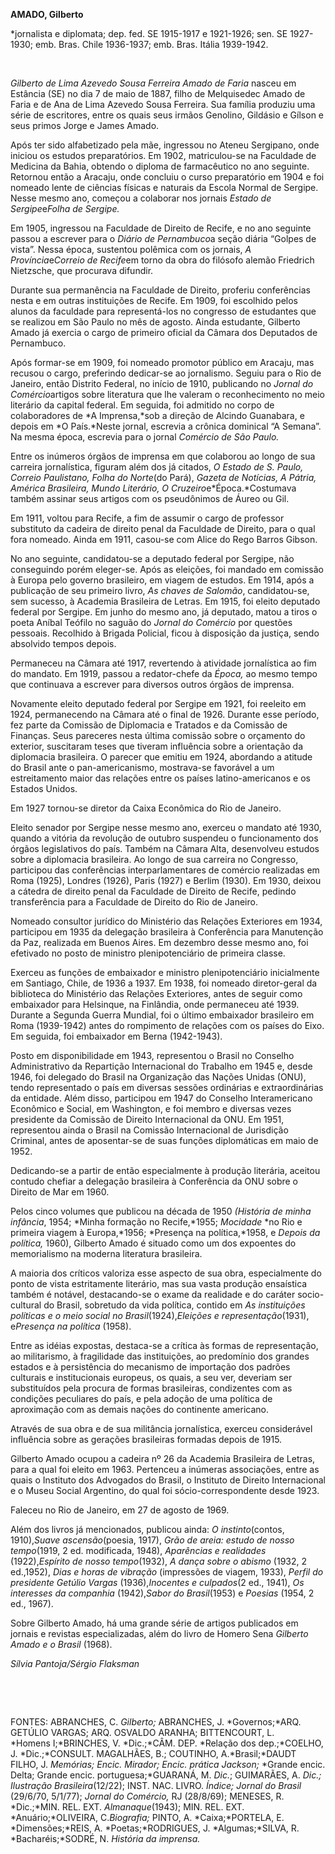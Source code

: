 **AMADO, Gilberto**

\*jornalista e diplomata; dep. fed. SE 1915-1917 e 1921-1926; sen. SE
1927-1930; emb. Bras. Chile 1936-1937; emb. Bras. Itália 1939-1942.

 

*Gilberto de Lima Azevedo Sousa Ferreira Amado de Faria* nasceu em
Estância (SE) no dia 7 de maio de 1887, filho de Melquisedec Amado de
Faria e de Ana de Lima Azevedo Sousa Ferreira. Sua família produziu uma
série de escritores, entre os quais seus irmãos Genolino, Gildásio e
Gílson e seus primos Jorge e James Amado.

Após ter sido alfabetizado pela mãe, ingressou no Ateneu Sergipano, onde
iniciou os estudos preparatórios. Em 1902, matriculou-se na Faculdade de
Medicina da Bahia, obtendo o diploma de farmacêutico no ano seguinte.
Retornou então a Aracaju, onde concluiu o curso preparatório em 1904 e
foi nomeado lente de ciências físicas e naturais da Escola Normal de
Sergipe. Nesse mesmo ano, começou a colaborar nos jornais *Estado de*
*Sergipe*e*Folha de Sergipe.*

Em 1905, ingressou na Faculdade de Direito de Recife, e no ano seguinte
passou a escrever para o *Diário de Pernambuco*a seção diária “Golpes de
vista”. Nessa época, sustentou polêmica com os jornais, *A*
*Província*e*Correio* *de Recife*em torno da obra do filósofo alemão
Friedrich Nietzsche, que procurava difundir.

Durante sua permanência na Faculdade de Direito, proferiu conferências
nesta e em outras instituições de Recife. Em 1909, foi escolhido pelos
alunos da faculdade para representá-los no congresso de estudantes que
se realizou em São Paulo no mês de agosto. Ainda estudante, Gilberto
Amado já exercia o cargo de primeiro oficial da Câmara dos Deputados de
Pernambuco.

Após formar-se em 1909, foi nomeado promotor público em Aracaju, mas
recusou o cargo, preferindo dedicar-se ao jornalismo. Seguiu para o Rio
de Janeiro, então Distrito Federal, no início de 1910, publicando no
*Jornal do Comércio*artigos sobre literatura que lhe valeram o
reconhecimento no meio literário da capital federal. Em seguida, foi
admitido no corpo de colaboradores de *A Imprensa,*sob a direção de
Alcindo Guanabara, e depois em *O País.*Neste jornal, escrevia a crônica
dominical “A Semana”. Na mesma época, escrevia para o jornal *Comércio
de São Paulo.*

Entre os inúmeros órgãos de imprensa em que colaborou ao longo de sua
carreira jornalística, figuram além dos já citados, *O Estado de S.
Paulo, Correio Paulistano, Folha do* *Norte*(do Pará), *Gazeta de
Notícias, A Pátria,* *América Brasileira, Mundo Literário, O
Cruzeiro*e*Época.*Costumava também assinar seus artigos com os
pseudônimos de Áureo ou Gil.

Em 1911, voltou para Recife, a fim de assumir o cargo de professor
substituto da cadeira de direito penal da Faculdade de Direito, para o
qual fora nomeado. Ainda em 1911, casou-se com Alice do Rego Barros
Gibson.

No ano seguinte, candidatou-se a deputado federal por Sergipe, não
conseguindo porém eleger-se. Após as eleições, foi mandado em comissão à
Europa pelo governo brasileiro, em viagem de estudos. Em 1914, após a
publicação de seu primeiro livro, *As chaves de Salomão*, candidatou-se,
sem sucesso, à Academia Brasileira de Letras. Em 1915, foi eleito
deputado federal por Sergipe. Em junho do mesmo ano, já deputado, matou
a tiros o poeta Aníbal Teófilo no saguão do *Jornal do Comércio* por
questões pessoais. Recolhido à Brigada Policial, ficou à disposição da
justiça, sendo absolvido tempos depois.

Permaneceu na Câmara até 1917, revertendo à atividade jornalística ao
fim do mandato. Em 1919, passou a redator-chefe da *Época,* ao mesmo
tempo que continuava a escrever para diversos outros órgãos de imprensa.

Novamente eleito deputado federal por Sergipe em 1921, foi reeleito em
1924, permanecendo na Câmara até o final de 1926. Durante esse período,
fez parte da Comissão de Diplomacia e Tratados e da Comissão de
Finanças. Seus pareceres nesta última comissão sobre o orçamento do
exterior, suscitaram teses que tiveram influência sobre a orientação da
diplomacia brasileira. O parecer que emitiu em 1924, abordando a atitude
do Brasil ante o pan-americanismo, mostrava-se favorável a um
estreitamento maior das relações entre os países latino-americanos e os
Estados Unidos.

Em 1927 tornou-se diretor da Caixa Econômica do Rio de Janeiro.

Eleito senador por Sergipe nesse mesmo ano, exerceu o mandato até 1930,
quando a vitória da revolução de outubro suspendeu o funcionamento dos
órgãos legislativos do país. Também na Câmara Alta, desenvolveu estudos
sobre a diplomacia brasileira. Ao longo de sua carreira no Congresso,
participou das conferências interparlamentares de comércio realizadas em
Roma (1925), Londres (1926), Paris (1927) e Berlim (1930). Em 1930,
deixou a cátedra de direito penal da Faculdade de Direito de Recife,
pedindo transferência para a Faculdade de Direito do Rio de Janeiro.

Nomeado consultor jurídico do Ministério das Relações Exteriores em
1934, participou em 1935 da delegação brasileira à Conferência para
Manutenção da Paz, realizada em Buenos Aires. Em dezembro desse mesmo
ano, foi efetivado no posto de ministro plenipotenciário de primeira
classe.

Exerceu as funções de embaixador e ministro plenipotenciário
inicialmente em Santiago, Chile, de 1936 a 1937. Em 1938, foi nomeado
diretor-geral da biblioteca do Ministério das Relações Exteriores, antes
de seguir como embaixador para Helsinque, na Finlândia, onde permaneceu
até 1939. Durante a Segunda Guerra Mundial, foi o último embaixador
brasileiro em Roma (1939-1942) antes do rompimento de relações com os
países do Eixo. Em seguida, foi embaixador em Berna (1942-1943).

Posto em disponibilidade em 1943, representou o Brasil no Conselho
Administrativo da Repartição Internacional do Trabalho em 1945 e, desde
1946, foi delegado do Brasil na Organização das Nações Unidas (ONU),
tendo representado o país em diversas sessões ordinárias e
extraordinárias da entidade. Além disso, participou em 1947 do Conselho
Interamericano Econômico e Social, em Washington, e foi membro e
diversas vezes presidente da Comissão de Direito Internacional da ONU.
Em 1951, representou ainda o Brasil na Comissão Internacional de
Jurisdição Criminal, antes de aposentar-se de suas funções diplomáticas
em maio de 1952.

Dedicando-se a partir de então especialmente à produção literária,
aceitou contudo chefiar a delegação brasileira à Conferência da ONU
sobre o Direito de Mar em 1960.

Pelos cinco volumes que publicou na década de 1950 *(História de minha
infância*, 1954; *Minha formação no Recife,*1955; *Mocidade* *no Rio e
primeira viagem à Europa,*1956; *Presença na política,*1958, e *Depois
da política,* 1960), Gilberto Amado é situado como um dos expoentes do
memorialismo na moderna literatura brasileira.

A maioria dos críticos valoriza esse aspecto de sua obra, especialmente
do ponto de vista estritamente literário, mas sua vasta produção
ensaística também é notável, destacando-se o exame da realidade e do
caráter socio-cultural do Brasil, sobretudo da vida política, contido em
*As instituições políticas e* *o meio social no Brasil*(1924),*Eleições
e representação*(1931), e*Presença na política* (1958).

Entre as idéias expostas, destaca-se a crítica às formas de
representação, ao militarismo, à fragilidade das instituições, ao
predomínio dos grandes estados e à persistência do mecanismo de
importação dos padrões culturais e institucionais europeus, os quais, a
seu ver, deveriam ser substituídos pela procura de formas brasileiras,
condizentes com as condições peculiares do país, e pela adoção de uma
política de aproximação com as demais nações do continente americano.

Através de sua obra e de sua militância jornalística, exerceu
considerável influência sobre as gerações brasileiras formadas depois de
1915.

Gilberto Amado ocupou a cadeira nº 26 da Academia Brasileira de Letras,
para a qual foi eleito em 1963. Pertenceu a inúmeras associações, entre
as quais o Instituto dos Advogados do Brasil, o Instituto de Direito
Internacional e o Museu Social Argentino, do qual foi
sócio-correspondente desde 1923.

Faleceu no Rio de Janeiro, em 27 de agosto de 1969.

Além dos livros já mencionados, publicou ainda: *O instinto*(contos,
1910),*Suave ascensão*(poesia, 1917), *Grão de areia: estudo de* *nosso
tempo*(1919, 2 ed. modificada, 1948), *Aparências e realidades*
(1922),*Espírito de* *nosso tempo*(1932), *A dança sobre o abismo*
(1932, 2 ed.,1952), *Dias e horas de vibração* (impressões de viagem,
1933), *Perfil do presidente Getúlio Vargas* (1936),*Inocentes e
culpados*(2 ed., 1941), *Os interesses da companhia* (1942),*Sabor do
Brasil*(1953) e *Poesias* (1954, 2 ed., 1967).

Sobre Gilberto Amado, há uma grande série de artigos publicados em
jornais e revistas especializadas, além do livro de Homero Sena
*Gilberto Amado e o Brasil* (1968).

*Sílvia Pantoja/Sérgio Flaksman*

 

 

FONTES: ABRANCHES, C. *Gilberto;* ABRANCHES, J. *Governos;*ARQ. GETÚLIO
VARGAS; ARQ. OSVALDO ARANHA; BITTENCOURT, L. *Homens I;*BRINCHES, V.
*Dic.;*CÂM. DEP. *Relação dos dep.;*COELHO, J. *Dic.;*CONSULT.
MAGALHÃES, B.; COUTINHO, A.*Brasil;*DAUDT FILHO, J. *Memórias; Encic.
Mirador; Encic. prática Jackson;* *Grande encic. Delta; Grande encic.
portuguesa;*GUARANÁ, M. *Dic.*; GUIMARÃES, A. *Dic.; Ilustração
Brasileira*(12/22); INST. NAC. LIVRO. *Índice; Jornal do Brasil*
(29/6/70, 5/1/77); *Jornal do Comércio,* RJ (28/8/69); MENESES, R.
*Dic.;*MIN. REL. EXT. *Almanaque*(1943); MIN. REL. EXT.
*Anuário;*OLIVEIRA, C.*Biografia;* PINTO, A. *Caixa;*PORTELA, E.
*Dimensões;*REIS, A. *Poetas;*RODRIGUES, J. *Algumas;*SILVA, R.
*Bacharéis;*SODRÉ, N. *História da* *imprensa.*

 

